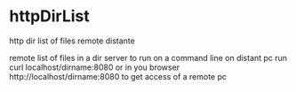 # httpDirList
http dir list of files remote distante

remote list of files in a dir 
server to run on a command line
on distant pc run curl localhost/dirname:8080
or in you browser http://localhost/dirname:8080
to get access of a remote pc
